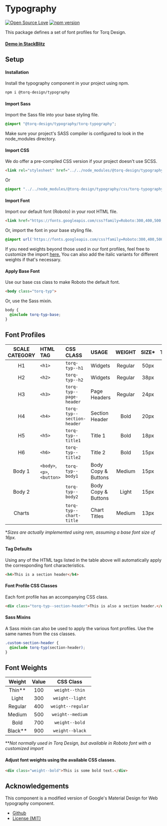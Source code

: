 # Typography

[![Open Source Love](https://badges.frapsoft.com/os/mit/mit.svg?v=102)](https://github.com/ellerbrock/open-source-badge/)
[![npm version](https://badge.fury.io/js/%40torq-design%2Ftypography.svg)](https://badge.fury.io/js/%40torq-design%2Ftypography)

This package defines a set of font profiles for Torq Design.


#### [Demo in StackBlitz](https://stackblitz.com/edit/torq-typography-demo)


## Setup

#### Installation
Install the typography component in your project using npm.

```bash
npm i @torq-design/typography
```

#### Import Sass

Import the Sass file into your base styling file.

```css
@import "@torq-design/typography/torq-typography";
```

Make sure your project's SASS compiler is configured to look in the node_modules directory.

#### Import CSS

We do offer a pre-compiled CSS version if your project doesn't use SCSS.

```html
<link rel="stylesheet" href="../../node_modules/@torq-design/typography/css/torq-typography.css">
```
Or 
```css
@import "../../node_modules/@torq-design/typography/css/torq-typography.css";
```

#### Import Font

Import our default font (Roboto) in your root HTML file.

```html
<link href="https://fonts.googleapis.com/css?family=Roboto:300,400,500,700" rel="stylesheet">
```

Or, import the font in your base styling file.

```css
@import url('https://fonts.googleapis.com/css?family=Roboto:300,400,500,700');
```

If you need weights beyond those used in our font profiles, feel free to customize the import [here.](https://fonts.google.com/specimen/Roboto?selection.family=Roboto:300,400,500,700)
You can also add the italic variants for different weights if that's necessary.

#### Apply Base Font
Use our base css class to make Roboto the default font.
```html
<body class="torq-typ">
```
Or, use the Sass mixin.
```scss
body {
  @include torq-typ-base;
}
```

## Font Profiles
| SCALE CATEGORY | HTML TAG                    | CSS CLASS                    | USAGE               | WEIGHT  |SIZE\*|TRACKING\*|LINE HEIGHT\*|
| :------------: | :-------------------------  | :--------------------------  | :-----------------  | :-----: | :--: | :------: | :---------: |
| H1             | `<h1>`                      | `torq-typ--h1`               | Widgets             | Regular | 50px | Auto     | Auto        |
| H2             | `<h2>`                      | `torq-typ--h2`               | Widgets             | Regular | 38px | Auto     | Auto        |
| H3             | `<h3>`                      | `torq-typ--page-header`      | Page Headers        | Regular | 24px | 0        | 35px        |
| H4             | `<h4>`                      | `torq-typ--section-header`   | Section Header      | Bold    | 20px | Auto     | 29px        |
| H5             | `<h5>`                      | `torq-typ--title1`           | Title 1             | Bold    | 18px | Auto     | 27px        |
| H6             | `<h6>`                      | `torq-typ--title2`           | Title 2             | Bold    | 15px | Auto     | 26px        |
| Body 1         | `<body>`, `<p>`, `<button>` | `torq-typ--body1`            | Body Copy & Buttons | Medium  | 15px | 0        | 26px        |
| Body 2         |                             | `torq-typ--body2`            | Body Copy & Buttons | Light   | 15px | 0        | 26px        |
| Charts         |                             | `torq-typ--chart-title`      | Chart Titles        | Medium  | 13px | 0.13px   | 40px        |
\*_Sizes are actually implemented using rem, assuming a base font size of 16px._

#### Tag Defaults

Using any of the HTML tags listed in the table above will automatically apply the corresponding font characteristics.

```html
<h4>This is a section header</h4>
```

#### Font Profile CSS Classes

Each font profile has an accompanying CSS class.

```html
<div class="torq-typ--section-header">This is also a section header.</div>
```

#### Sass Mixins

A Sass mixin can also be used to apply the various font profiles. Use the same names from the css classes.
```scss
.custom-section-header {
  @include torq-typ(section-header);
}
```

## Font Weights


| Weight     | Value | CSS Class             |
| :--------: | :---: | :-------------------: |
| Thin\*\*   | 100   | `weight--thin`        |
| Light      | 300   | `weight--light`       |
| Regular    | 400   | `weight--regular`     |
| Medium     | 500   | `weight--medium`      |
| Bold       | 700   | `weight--bold`        |
| Black\*\*  | 900   | `weight--black`       |
\*\*_Not normally used in Torq Design, but available in Roboto font with a customized import_

#### Adjust font weights using the available CSS classes.

```html
<div class="weight--bold">This is some bold text.</div>
```

## Acknowledgements
This component is a modified version of Google's Material Design for Web typography component.

* [Github](https://github.com/material-components/material-components-web/tree/master/packages/mdc-typography)
* [License (MIT)](https://github.com/material-components/material-components-web/blob/master/LICENSE)